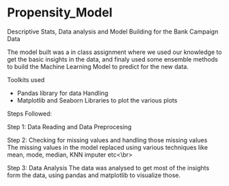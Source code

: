 # Propensity_Model

Descriptive Stats, Data analysis and Model Building for the Bank Campaign Data

The model built was a in class assignment where we used our knowledge to get the basic insights in the data, and finaly used some ensemble methods to build the Machine Learning Model to predict for the new data.

Toolkits used
* Pandas library for data Handling
* Matplotlib and Seaborn Libraries to plot the various plots 

Steps Followed:

Step 1: Data Reading and Data  Preprocesing

Step 2: Checking for missing values and handling those missing values 
  <br>The missing values in the model replaced using various techniques like mean, mode, median, KNN imputer etc<\br>

Step 3: Data Analysis 
The data was analysed to get most of the insights form the data, using pandas and matplotlib to visualize those.
